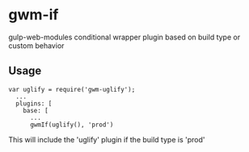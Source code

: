 gwm-if
======

gulp-web-modules conditional wrapper plugin based on build type or custom behavior

Usage
-----
```
var uglify = require('gwm-uglify');
  ...
  plugins: [
    base: [
      ...
      gwmIf(uglify(), 'prod')
```
This will include the 'uglify' plugin if the build type is 'prod'